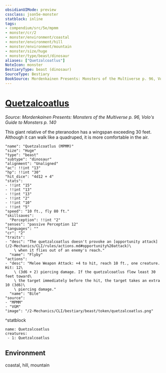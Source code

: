 ```yaml
---
obsidianUIMode: preview
cssclass: json5e-monster
statblock: inline
tags:
- compendium/src/5e/mpmm
- monster/cr/2
- monster/environment/coastal
- monster/environment/hill
- monster/environment/mountain
- monster/size/huge
- monster/type/beast/dinosaur
aliases: ["Quetzalcoatlus"]
NoteIcon: monster
BestiaryType: beast (dinosaur)
SourceType: Bestiary
BookSource: Mordenkainen Presents: Monsters of the Multiverse p. 96, Volo's Guide to Monsters p. 140
---
```

# [Quetzalcoatlus](2-Mechanics/CLI/bestiary/beast/quetzalcoatlus-mpmm.md)
*Source: Mordenkainen Presents: Monsters of the Multiverse p. 96, Volo's Guide to Monsters p. 140*  

This giant relative of the pteranodon has a wingspan exceeding 30 feet. Although it can walk like a quadruped, it is more comfortable in the air.

```statblock
"name": "Quetzalcoatlus (MPMM)"
"size": "Huge"
"type": "beast"
"subtype": "dinosaur"
"alignment": "Unaligned"
"ac": !!int "13"
"hp": !!int "30"
"hit_dice": "4d12 + 4"
"stats":
- !!int "15"
- !!int "13"
- !!int "13"
- !!int "2"
- !!int "10"
- !!int "5"
"speed": "10 ft., fly 80 ft."
"skillsaves":
  "Perception": !!int "2"
"senses": "passive Perception 12"
"languages": ""
"cr": "2"
"traits":
- "desc": "The quetzalcoatlus doesn't provoke an [opportunity attack](/2-Mechanics/CLI/rules/actions.md#opportunity%20attack)\
    \ when it flies out of an enemy's reach."
  "name": "Flyby"
"actions":
- "desc": "Melee Weapon Attack: +4 to hit, reach 10 ft., one creature. Hit: 12\
    \ (3d6 + 2) piercing damage. If the quetzalcoatlus flew least 30 feet toward\
    \ the target immediately before the hit, the target takes an extra 10 (3d6)\
    \ piercing damage."
  "name": "Bite"
"source":
- "MPMM"
- "VGM"
"image": "/2-Mechanics/CLI/bestiary/beast/token/quetzalcoatlus.png"
```
^statblock

```encounter-table
name: Quetzalcoatlus
creatures:
 - 1: Quetzalcoatlus
```

## Environment

coastal, hill, mountain